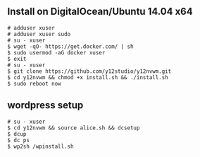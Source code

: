 Install on DigitalOcean/Ubuntu 14.04 x64
-----------
```
# adduser xuser
# adduser xuser sudo
# su - xuser
$ wget -qO- https://get.docker.com/ | sh
$ sudo usermod -aG docker xuser
$ exit
# su - xuser
$ git clone https://github.com/y12studio/y12nvwm.git
$ cd y12nvwm && chmod +x install.sh && ./install.sh
$ sudo reboot now
```
wordpress setup
-----
```
# su - xuser
$ cd y12nvwm && source alice.sh && dcsetup
$ dcup
$ dc ps
$ wp2sh /wpinstall.sh
```
